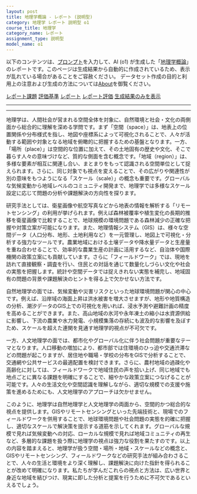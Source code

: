 ```yaml
---
layout: post
title: 地理学概論 - レポート (説明型)
category: 地理学 レポート 説明型 o1
course_title: 地理学
category_name: レポート
assignment_type: 説明型
model_name: o1
---
```


以下のコンテンツは、[プロンプト](https://github.com/takedatoshiyuki/synthetic_assignments/tree/main/generated/地理学/o1/prompt_レポート-説明型.md)を入力して、AI (o1) が生成した「[地理学概論](/contents/地理学/)」のレポートです。このページは生成結果から自動的に作成されているため、表示が乱れている場合があることをご容赦ください。
データセット作成の目的と利用上の注意および生成の方法については[About](/About)を御覧ください。

[レポート課題](../レポート課題-説明型)
[評価基準](../評価基準-説明型)
[レポート](../レポート-説明型)
[レポート評価](../レポート評価-説明型)
[生成結果のみを表示](https://github.com/takedatoshiyuki/synthetic_assignments/tree/main/generated/地理学/o1/レポート-説明型.md)
  

***
***
  
地理学は、人間社会が営まれる空間全体を対象に、自然環境と社会・文化の両側面から総合的に理解を深める学問です。まず「空間（space）」は、地表上の位置関係や分布様式を指し、地図や座標系によって可視化されることで、人々が活動する範囲や対象となる地域を俯瞰的に把握するための基盤となります。一方、「場所（place）」は空間的な位置に加えて、その土地固有の歴史や文化、そこで暮らす人々の意味づけなど、質的な側面を含む概念です。「地域（region）」は、多様な要素が相互に関連し合い、まとまりをもって認識される空間単位として捉えられます。さらに、同じ対象でも視点を変えることで、その広がりや関連性が別の意味をもつようになる「スケール（scale）」の概念も重要です。グローバルな気候変動から地域レベルのコミュニティ開発まで、地理学では多様なスケール設定に応じて問題の分析や課題解決の方向性を探ります。

研究手法としては、衛星画像や航空写真などから地表の情報を解析する「リモートセンシング」の利用が挙げられます。例えば森林被覆率や植生変化の長期的推移を衛星画像で比較することで、地球規模の環境問題である森林減少の正確な把握や対策立案が可能になります。また、地理情報システム（GIS）は、様々な空間データ（人口分布、地形、土地利用など）を一元管理し、地図上で可視化・分析する強力なツールです。農業地域における土壌データや降水量データと生産量を重ね合わせることで、効率的な農業生産の計画に活用するなど、自治体や国際機関の政策立案にも貢献しています。さらに「フィールドワーク」では、現地を訪れて直接観察・調査を行い、住民との対話を通じて数量化しづらい文化や社会の実態を把握します。統計や空間データでは捉えきれない実態を補完し、地域固有の問題の背景や課題解決のヒントを得る上で欠かせない方法です。

自然地理学の面では、気候変動や災害リスクといった地球環境問題が関心の中心です。例えば、沿岸域の海面上昇は洪水被害を増大させますが、地形や地質構造の分析、潮汐データのGIS上での可視化を用いれば、浸水予測や避難計画の精度を高めることができます。また、高山地域の氷河や永年凍土の縮小は水資源供給に影響し、下流の農業や水力発電、小規模集落の存続にも波及的な影響を及ぼすため、スケールを超えた連関を見通す地理学的視点が不可欠です。

一方、人文地理学の面では、都市化やグローバル化に伴う社会問題が重要なテーマとなります。人口移動の増加により、都市部では住環境のひっ迫や交通渋滞などの問題が起こりますが、居住地や職場・学校の分布をGISで分析することで、交通網や公共サービスの最適配置を検討できます。さらに、農村地域の過疎化や高齢化に対しては、フィールドワークで地域住民の声を拾い上げ、同じ地域でも地点ごとに異なる課題を明確にすることで、細やかな政策立案につなげることが可能です。人々の生活文化や空間認識を理解しながら、適切な規模での支援や施策を進めるためにも、人文地理学のアプローチは欠かせません。

このように、地理学は自然地理学と人文地理学の両面から、空間的かつ総合的な視点を提供します。GISやリモートセンシングといった先端技術と、現場でのフィールドワークを併用することで、地球環境問題や社会問題の実態を的確に把握し、適切なスケールで解決策を提示する道筋を示してくれます。グローバルな規模で見れば気候変動への対応、ローカルな規模で見れば地域コミュニティの再生など、多層的な課題を扱う際に地理学の視点は強力な役割を果たすのです。以上の内容を踏まえると、地理学が扱う空間・場所・地域・スケールなどの概念と、GISやリモートセンシング、フィールドワークなどの研究手法が組み合わさることで、人々の生活と環境をより深く理解し、課題解決に向けた指針を得られることが改めて明確になります。私たちが学んだこれらの視点と方法は、広い世界と身近な地域を結びつけ、現実に即した分析と提案を行うために不可欠であるといえるでしょう。
